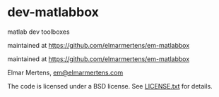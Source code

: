 # dev-matlabbox
matlab dev toolboxes

maintained at https://github.com/elmarmertens/em-matlabbox

maintained at https://github.com/elmarmertens/em-matlabbox

Elmar Mertens, em@elmarmertens.com

The code is licensed under a BSD license. See [LICENSE.txt](LICENSE.txt) for details.
